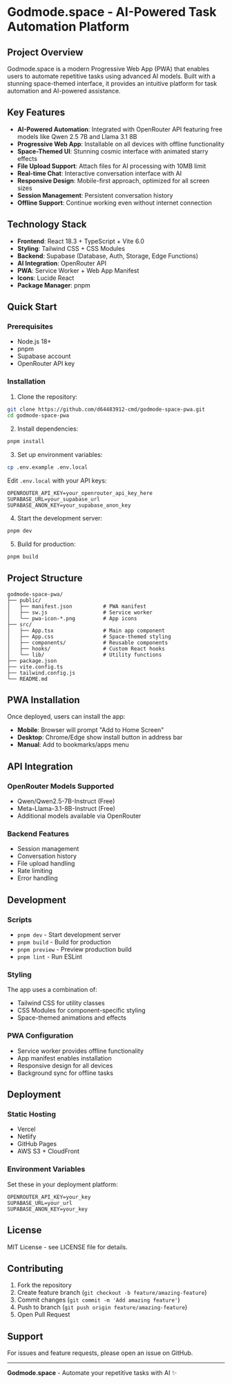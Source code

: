 # Godmode.space - AI-Powered Task Automation Platform

## Project Overview

Godmode.space is a modern Progressive Web App (PWA) that enables users to automate repetitive tasks using advanced AI models. Built with a stunning space-themed interface, it provides an intuitive platform for task automation and AI-powered assistance.

## Key Features

- **AI-Powered Automation**: Integrated with OpenRouter API featuring free models like Qwen 2.5 7B and Llama 3.1 8B
- **Progressive Web App**: Installable on all devices with offline functionality
- **Space-Themed UI**: Stunning cosmic interface with animated starry effects
- **File Upload Support**: Attach files for AI processing with 10MB limit
- **Real-time Chat**: Interactive conversation interface with AI
- **Responsive Design**: Mobile-first approach, optimized for all screen sizes
- **Session Management**: Persistent conversation history
- **Offline Support**: Continue working even without internet connection

## Technology Stack

- **Frontend**: React 18.3 + TypeScript + Vite 6.0
- **Styling**: Tailwind CSS + CSS Modules
- **Backend**: Supabase (Database, Auth, Storage, Edge Functions)
- **AI Integration**: OpenRouter API
- **PWA**: Service Worker + Web App Manifest
- **Icons**: Lucide React
- **Package Manager**: pnpm

## Quick Start

### Prerequisites

- Node.js 18+ 
- pnpm
- Supabase account
- OpenRouter API key

### Installation

1. Clone the repository:
```bash
git clone https://github.com/d64483912-cmd/godmode-space-pwa.git
cd godmode-space-pwa
```

2. Install dependencies:
```bash
pnpm install
```

3. Set up environment variables:
```bash
cp .env.example .env.local
```
Edit `.env.local` with your API keys:
```env
OPENROUTER_API_KEY=your_openrouter_api_key_here
SUPABASE_URL=your_supabase_url
SUPABASE_ANON_KEY=your_supabase_anon_key
```

4. Start the development server:
```bash
pnpm dev
```

5. Build for production:
```bash
pnpm build
```

## Project Structure

```
godmode-space-pwa/
├── public/
│   ├── manifest.json          # PWA manifest
│   ├── sw.js                  # Service worker
│   └── pwa-icon-*.png         # App icons
├── src/
│   ├── App.tsx                # Main app component
│   ├── App.css                # Space-themed styling
│   ├── components/            # Reusable components
│   ├── hooks/                 # Custom React hooks
│   └── lib/                   # Utility functions
├── package.json
├── vite.config.ts
├── tailwind.config.js
└── README.md
```

## PWA Installation

Once deployed, users can install the app:

- **Mobile**: Browser will prompt "Add to Home Screen"
- **Desktop**: Chrome/Edge show install button in address bar
- **Manual**: Add to bookmarks/apps menu

## API Integration

### OpenRouter Models Supported
- Qwen/Qwen2.5-7B-Instruct (Free)
- Meta-Llama-3.1-8B-Instruct (Free)
- Additional models available via OpenRouter

### Backend Features
- Session management
- Conversation history
- File upload handling
- Rate limiting
- Error handling

## Development

### Scripts

- `pnpm dev` - Start development server
- `pnpm build` - Build for production
- `pnpm preview` - Preview production build
- `pnpm lint` - Run ESLint

### Styling

The app uses a combination of:
- Tailwind CSS for utility classes
- CSS Modules for component-specific styling
- Space-themed animations and effects

### PWA Configuration

- Service worker provides offline functionality
- App manifest enables installation
- Responsive design for all devices
- Background sync for offline tasks

## Deployment

### Static Hosting
- Vercel
- Netlify
- GitHub Pages
- AWS S3 + CloudFront

### Environment Variables
Set these in your deployment platform:
```env
OPENROUTER_API_KEY=your_key
SUPABASE_URL=your_url
SUPABASE_ANON_KEY=your_key
```

## License

MIT License - see LICENSE file for details.

## Contributing

1. Fork the repository
2. Create feature branch (`git checkout -b feature/amazing-feature`)
3. Commit changes (`git commit -m 'Add amazing feature'`)
4. Push to branch (`git push origin feature/amazing-feature`)
5. Open Pull Request

## Support

For issues and feature requests, please open an issue on GitHub.

---

**Godmode.space** - Automate your repetitive tasks with AI ✨